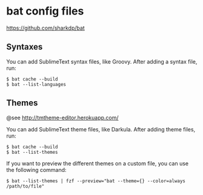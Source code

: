 # bat config files

https://github.com/sharkdp/bat

## Syntaxes

You can add SublimeText syntax files, like Groovy.
After adding a syntax file, run:

```shell
$ bat cache --build
$ bat --list-languages
```

## Themes

@see http://tmtheme-editor.herokuapp.com/

You can add SublimeText theme files, like Darkula.
After adding theme files, run:

```shell
$ bat cache --build
$ bat --list-themes
```

If you want to preview the different themes on a custom file,
you can use the following command:

```shell
$ bat --list-themes | fzf --preview="bat --theme={} --color=always /path/to/file"
```
